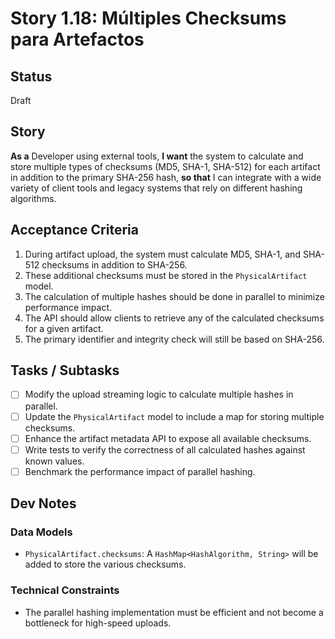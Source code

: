 # Story 1.18: Múltiples Checksums para Artefactos

## Status

Draft

## Story

**As a** Developer using external tools,
**I want** the system to calculate and store multiple types of checksums (MD5, SHA-1, SHA-512) for each artifact in addition to the primary SHA-256 hash,
**so that** I can integrate with a wide variety of client tools and legacy systems that rely on different hashing algorithms.

## Acceptance Criteria

1. During artifact upload, the system must calculate MD5, SHA-1, and SHA-512 checksums in addition to SHA-256.
2. These additional checksums must be stored in the `PhysicalArtifact` model.
3. The calculation of multiple hashes should be done in parallel to minimize performance impact.
4. The API should allow clients to retrieve any of the calculated checksums for a given artifact.
5. The primary identifier and integrity check will still be based on SHA-256.

## Tasks / Subtasks

- [ ] Modify the upload streaming logic to calculate multiple hashes in parallel.
- [ ] Update the `PhysicalArtifact` model to include a map for storing multiple checksums.
- [ ] Enhance the artifact metadata API to expose all available checksums.
- [ ] Write tests to verify the correctness of all calculated hashes against known values.
- [ ] Benchmark the performance impact of parallel hashing.

## Dev Notes

### Data Models
- `PhysicalArtifact.checksums`: A `HashMap<HashAlgorithm, String>` will be added to store the various checksums.

### Technical Constraints
- The parallel hashing implementation must be efficient and not become a bottleneck for high-speed uploads.